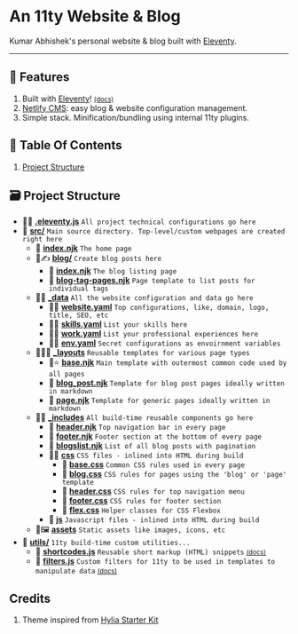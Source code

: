 # An 11ty Website & Blog
Kumar Abhishek's personal website & blog built with [Eleventy](https://www.11ty.dev).

---

## 🌟 Features
1. Built with [Eleventy](https://www.11ty.dev)!  [<small>(docs)</small>](https://www.11ty.dev/docs)
1. [Netlify CMS](https://www.netlifycms.org): easy blog & website configuration management.
1. Simple stack. Minification/bundling using internal 11ty plugins.

## 🔗 Table Of Contents
1. [Project Structure](#-project-structure)


## 🗃 Project Structure
* 📄🔧 [**.eleventy.js**](.eleventy.js)  `All project technical configurations go here`
* 📂 [**src/**](/src)  `Main source directory. Top-level/custom webpages are created right here`
  * 📄 [**index.njk**](/src/index.njk)  `The home page`
  * 📂✍ [**blog/**](/src/blog)  `Create blog posts here`
    * 📄 [**index.njk**](/src/blog/index.njk)  `The blog listing page`
	* 📄 [**blog-tag-pages.njk**](/src/blog/blog-tags.njk)  `Page template to list posts for individual tags`
  * 📂🔧 [**_data**](/src/_data)  `All the website configuration and data go here`
    * 📄🔧 [**website.yaml**](/src/_data/website.yaml)  `Top configurations, like, domain, logo, title, SEO, etc`
	* 📑🔧 [**skills.yaml**](/src/_data/skills.yaml)  `List your skills here`
	* 📑🔧 [**work.yaml**](/src/_data/developers.yaml)  `List your professional experiences here`
	* 📄🔧 [**env.yaml**](/src/_data/env.yaml)  `Secret configurations as envoirnment variables`
  * 📂👩‍💻 [**_layouts**](/src/_layouts)  `Reusable templates for various page types`
    * 📄⭐ [**base.njk**](/src/_layouts/base.njk)  `Main template with outermost common code used by all pages`
	* 📄 [**blog_post.njk**](/src/_layouts/blog_post.njk)  `Template for blog post pages ideally written in markdown`
	* 📄 [**page.njk**](/src/_layouts/page.njk)  `Template for generic pages ideally written in markdown`
  * 📂🧩 [**_includes**](/src/_includes)  `All build-time reusable components go here`
	* 📄 [**header.njk**](/src/_includes/header.njk)  `Top navigation bar in every page`
	* 📄 [**footer.njk**](/src/_includes/footer.njk)  `Footer section at the bottom of every page`
	* 📄 [**blogslist.njk**](/src/_includes/blogslist.njk)  `List of all blog posts with pagination`
    * 📂🎨 [**css**](/src/_includes/css)  `CSS files - inlined into HTML during build`
	  * 📄 [**base.css**](/src/_includes/css/base.css)  `Common CSS rules used in every page`
	  * 📄 [**blog.css**](/src/_includes/css/blog.css)  `CSS rules for pages using the 'blog' or 'page' template`
	  * 📄 [**header.css**](/src/_includes/css/header.css)  `CSS rules for top navigation menu`
	  * 📄 [**footer.css**](/src/_includes/css/footer.css)  `CSS rules for footer section`
	  * 📄 [**flex.css**](/src/_includes/css/flex.css)  `Helper classes for CSS Flexbox`
	* 📁 [**js**](/src/_includes/js)  `Javascript files - inlined into HTML during build`
  * 📁🖼 [**assets**](/src/assets)  `Static assets like images, icons, etc`
* 📂 [**utils/**](/utils)  `11ty build-time custom utilities...`
  * 📄 [**shortcodes.js**](/utils/shortcodes.js)  `Reusable short markup (HTML) snippets` [<small>(docs)</small>](https://www.11ty.dev/docs/shortcodes)
  * 📄 [**filters.js**](/utils/filters.js)  `Custom filters for 11ty to be used in templates to manipulate data` [<small>(docs)</small>](https://www.11ty.dev/docs/filters)


## Credits
1. Theme inspired from [Hylia Starter Kit](https://github.com/hankchizljaw/hylia)
